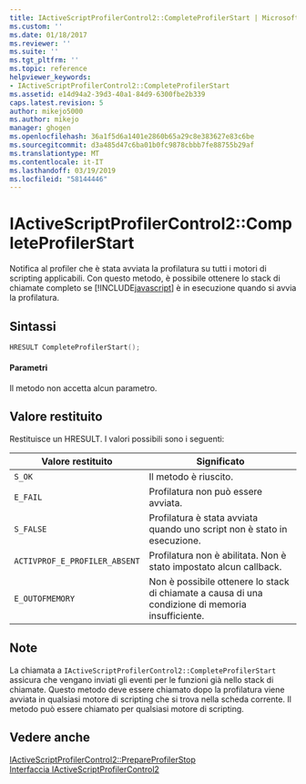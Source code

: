 ```yaml
---
title: IActiveScriptProfilerControl2::CompleteProfilerStart | Microsoft Docs
ms.custom: ''
ms.date: 01/18/2017
ms.reviewer: ''
ms.suite: ''
ms.tgt_pltfrm: ''
ms.topic: reference
helpviewer_keywords:
- IActiveScriptProfilerControl2::CompleteProfilerStart
ms.assetid: e14d94a2-39d3-40a1-84d9-6300fbe2b339
caps.latest.revision: 5
author: mikejo5000
ms.author: mikejo
manager: ghogen
ms.openlocfilehash: 36a1f5d6a1401e2860b65a29c8e383627e83c6be
ms.sourcegitcommit: d3a485d47c6ba01b0fc9878cbbb7fe88755b29af
ms.translationtype: MT
ms.contentlocale: it-IT
ms.lasthandoff: 03/19/2019
ms.locfileid: "58144446"
---
```

# <a name="iactivescriptprofilercontrol2completeprofilerstart"></a>IActiveScriptProfilerControl2::CompleteProfilerStart
Notifica al profiler che è stata avviata la profilatura su tutti i motori di scripting applicabili. Con questo metodo, è possibile ottenere lo stack di chiamate completo se [!INCLUDE[javascript](../../javascript/includes/javascript-md.md)] è in esecuzione quando si avvia la profilatura.  
  
## <a name="syntax"></a>Sintassi  
  
```cpp
HRESULT CompleteProfilerStart();  
```  
  
#### <a name="parameters"></a>Parametri  
 Il metodo non accetta alcun parametro.  
  
## <a name="return-value"></a>Valore restituito  
 Restituisce un HRESULT. I valori possibili sono i seguenti:  
  
|Valore restituito|Significato|  
|------------------|-------------|  
|`S_OK`|Il metodo è riuscito.|  
|`E_FAIL`|Profilatura non può essere avviata.|  
|`S_FALSE`|Profilatura è stata avviata quando uno script non è stato in esecuzione.|  
|`ACTIVPROF_E_PROFILER_ABSENT`|Profilatura non è abilitata. Non è stato impostato alcun callback.|  
|`E_OUTOFMEMORY`|Non è possibile ottenere lo stack di chiamate a causa di una condizione di memoria insufficiente.|  
  
## <a name="remarks"></a>Note  
 La chiamata a `IActiveScriptProfilerControl2::CompleteProfilerStart` assicura che vengano inviati gli eventi per le funzioni già nello stack di chiamate. Questo metodo deve essere chiamato dopo la profilatura viene avviata in qualsiasi motore di scripting che si trova nella scheda corrente. Il metodo può essere chiamato per qualsiasi motore di scripting.  
  
## <a name="see-also"></a>Vedere anche  
 [IActiveScriptProfilerControl2::PrepareProfilerStop](../../winscript/reference/iactivescriptprofilercontrol2-prepareprofilerstop.md)   
 [Interfaccia IActiveScriptProfilerControl2](../../winscript/reference/iactivescriptprofilercontrol2-interface.md)